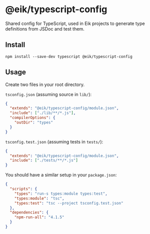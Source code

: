 # @eik/typescript-config

Shared config for TypeScript, used in Eik projects to generate type definitions from JSDoc and test them.

## Install

```
npm install --save-dev typescript @eik/typescript-config
```

## Usage

Create two files in your root directory.

`tsconfig.json` (assuming source in `lib/`):

```json
{
  "extends": "@eik/typescript-config/module.json",
  "include": ["./lib/**/*.js"],
  "compilerOptions": {
    "outDir": "types"
  }
}
```

`tsconfig.test.json` (assuming tests in `tests/`):

```json
{
  "extends": "@eik/typescript-config/module.json",
  "include": ["./tests/**/*.js"]
}
```

You should have a similar setup in your `package.json`:

```json
{
  "scripts": {
    "types": "run-s types:module types:test",
    "types:module": "tsc",
    "types:test": "tsc --project tsconfig.test.json"
  },
  "dependencies": {
    "npm-run-all": "4.1.5"
  }
}
```
